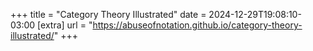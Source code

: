 +++
title = "Category Theory Illustrated"
date = 2024-12-29T19:08:10-03:00
[extra]
url = "https://abuseofnotation.github.io/category-theory-illustrated/"
+++
